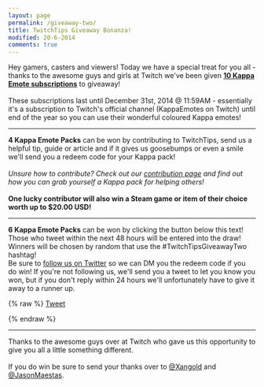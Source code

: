```yaml
---
layout: page
permalink: /giveaway-two/
title: TwitchTips Giveaway Bonanza!
modified: 20-6-2014
comments: true
---
```

Hey gamers, casters and viewers! Today we have a special treat for you all - thanks to the awesome guys and girls at Twitch we've been given [**10 Kappa Emote subscriptions**](http://twitch.tv/kappaemotes/subscribe) to giveaway!  
<br>
These subscriptions last until December 31st, 2014 @ 11:59AM - essentially it's a subscription to Twitch's official channel (KappaEmotes on Twitch) until end of the year so you can use their wonderful coloured Kappa emotes!
  
--- 
**4 Kappa Emote Packs** can be won by contributing to TwitchTips, send us a helpful tip, guide or article and if it gives us goosebumps or even a smile we'll send you a redeem code for your Kappa pack!  
<br>
*Unsure how to contribute? Check out our [contribution page](http://www.twitchtips.com/contribute) and find out how you can grab yourself a Kappa pack for helping others!*  
<br>
**One lucky contributor will also win a Steam game or item of their choice worth up to $20.00 USD!**  

---

**6 Kappa Emote Packs** can be won by clicking the button below this text! Those who tweet within the next 48 hours will be entered into the draw! Winners will be chosen by random that use the #TwitchTipsGiveawayTwo hashtag!
<br>
Be sure to [follow us on Twitter](http://www.twitter.com/TwitchTips) so we can DM you the redeem code if you do win! If you're not following us, we'll send you a tweet to let you know you won, but if you don't reply within 24 hours we'll unfortunately have to give it away to a runner up.  

{% raw %}
<a href="https://twitter.com/share" class="twitter-share-button" data-text="Just entered myself in @TwitchTips second giveaway! #TwitchTipsGiveawayTwo" data-size="large">Tweet</a>
<script>!function(d,s,id){var js,fjs=d.getElementsByTagName(s)[0],p=/^http:/.test(d.location)?'http':'https';if(!d.getElementById(id)){js=d.createElement(s);js.id=id;js.src=p+'://platform.twitter.com/widgets.js';fjs.parentNode.insertBefore(js,fjs);}}(document, 'script', 'twitter-wjs');</script>
{% endraw %}

---

Thanks to the awesome guys over at Twitch who gave us this opportunity to give you all a little something different.  
<br>
If you do win be sure to send your thanks over to [@Xangold](https://www.twitter.com/xangold) and [@JasonMaestas](https://www.twitter.com/JasonMaestas).
